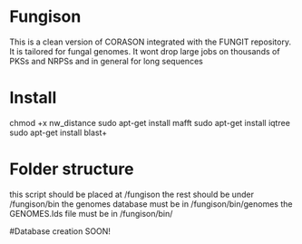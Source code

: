 # Fungison
This is a clean version of CORASON integrated with the FUNGIT repository. It is tailored for fungal genomes. It wont drop large jobs on thousands of PKSs and NRPSs and in general for long sequences


# Install

chmod +x nw_distance
sudo apt-get install mafft
sudo apt-get install iqtree
sudo apt-get install blast+

# Folder structure

this script should be placed at /fungison
the rest should be under /fungison/bin
the genomes database must be in /fungison/bin/genomes
the GENOMES.Ids file must be in /fungison/bin/

#Database creation
SOON!
